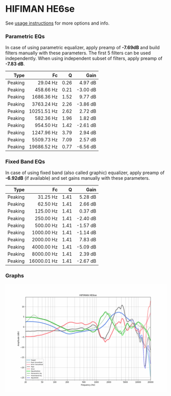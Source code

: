 # HIFIMAN HE6se
See [usage instructions](https://github.com/jaakkopasanen/AutoEq#usage) for more options and info.

### Parametric EQs
In case of using parametric equalizer, apply preamp of **-7.69dB** and build filters manually
with these parameters. The first 5 filters can be used independently.
When using independent subset of filters, apply preamp of **-7.83 dB**.

| Type    | Fc          |    Q | Gain     |
|--------:|------------:|-----:|---------:|
| Peaking | 29.04 Hz    | 0.26 | 4.97 dB  |
| Peaking | 458.66 Hz   | 0.21 | -3.00 dB |
| Peaking | 1686.36 Hz  | 1.52 | 9.77 dB  |
| Peaking | 3763.24 Hz  | 2.26 | -3.86 dB |
| Peaking | 10251.51 Hz | 2.62 | 2.72 dB  |
| Peaking | 582.36 Hz   | 1.96 | 1.82 dB  |
| Peaking | 954.50 Hz   | 1.42 | -2.61 dB |
| Peaking | 1247.96 Hz  | 3.79 | 2.94 dB  |
| Peaking | 5509.73 Hz  | 7.09 | 2.57 dB  |
| Peaking | 19686.52 Hz | 0.77 | -6.56 dB |

### Fixed Band EQs
In case of using fixed band (also called graphic) equalizer, apply preamp of **-6.92dB**
(if available) and set gains manually with these parameters.

| Type    | Fc          |    Q | Gain     |
|--------:|------------:|-----:|---------:|
| Peaking | 31.25 Hz    | 1.41 | 5.28 dB  |
| Peaking | 62.50 Hz    | 1.41 | 2.66 dB  |
| Peaking | 125.00 Hz   | 1.41 | 0.37 dB  |
| Peaking | 250.00 Hz   | 1.41 | -2.40 dB |
| Peaking | 500.00 Hz   | 1.41 | -1.57 dB |
| Peaking | 1000.00 Hz  | 1.41 | -1.14 dB |
| Peaking | 2000.00 Hz  | 1.41 | 7.83 dB  |
| Peaking | 4000.00 Hz  | 1.41 | -5.09 dB |
| Peaking | 8000.00 Hz  | 1.41 | 2.39 dB  |
| Peaking | 16000.01 Hz | 1.41 | -2.67 dB |

### Graphs
![](./HIFIMAN%20HE6se.png)